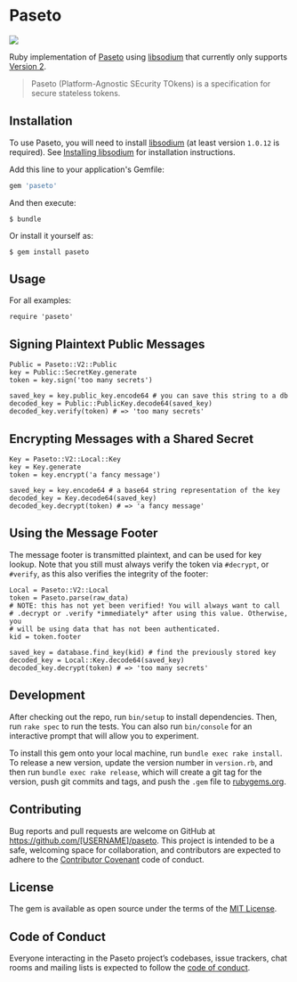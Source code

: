 # Paseto

![](https://travis-ci.org/mguymon/paseto.rb.svg?branch=master)

Ruby implementation of [Paseto](https://github.com/paragonie/paseto) using [libsodium](https://github.com/crypto-rb/rbnacl) that currently only supports [Version 2](https://github.com/paragonie/paseto/blob/master/docs/01-Protocol-Versions/Version2.md).

> Paseto (Platform-Agnostic SEcurity TOkens) is a specification for secure stateless tokens.

## Installation

To use Paseto, you will need to install [libsodium][] (at least version `1.0.12` is
required). See [Installing libsodium][] for installation instructions.

Add this line to your application's Gemfile:

```ruby
gem 'paseto'
```

And then execute:

    $ bundle

Or install it yourself as:

    $ gem install paseto

[libsodium]: https://github.com/jedisct1/libsodium
[Installing libsodium]: https://github.com/crypto-rb/rbnacl/wiki/Installing-libsodium

## Usage

For all examples:

    require 'paseto'

## Signing Plaintext Public Messages

    Public = Paseto::V2::Public
    key = Public::SecretKey.generate
    token = key.sign('too many secrets')

    saved_key = key.public_key.encode64 # you can save this string to a db
    decoded_key = Public::PublicKey.decode64(saved_key)
    decoded_key.verify(token) # => 'too many secrets'

## Encrypting Messages with a Shared Secret

    Key = Paseto::V2::Local::Key
    key = Key.generate
    token = key.encrypt('a fancy message')

    saved_key = key.encode64 # a base64 string representation of the key
    decoded_key = Key.decode64(saved_key)
    decoded_key.decrypt(token) # => 'a fancy message'

## Using the Message Footer

The message footer is transmitted plaintext, and can be used for key lookup.
Note that you still must always verify the token via `#decrypt`,  or `#verify`,
as this also verifies the integrity of the footer:

    Local = Paseto::V2::Local
    token = Paseto.parse(raw_data)
    # NOTE: this has not yet been verified! You will always want to call
    # .decrypt or .verify *immediately* after using this value. Otherwise, you
    # will be using data that has not been authenticated.
    kid = token.footer

    saved_key = database.find_key(kid) # find the previously stored key
    decoded_key = Local::Key.decode64(saved_key)
    decoded_key.decrypt(token) # => 'too many secrets'

## Development

After checking out the repo, run `bin/setup` to install dependencies. Then, run `rake spec` to run the tests. You can also run `bin/console` for an interactive prompt that will allow you to experiment.

To install this gem onto your local machine, run `bundle exec rake install`. To release a new version, update the version number in `version.rb`, and then run `bundle exec rake release`, which will create a git tag for the version, push git commits and tags, and push the `.gem` file to [rubygems.org](https://rubygems.org).

## Contributing

Bug reports and pull requests are welcome on GitHub at https://github.com/[USERNAME]/paseto. This project is intended to be a safe, welcoming space for collaboration, and contributors are expected to adhere to the [Contributor Covenant](http://contributor-covenant.org) code of conduct.

## License

The gem is available as open source under the terms of the [MIT License](https://opensource.org/licenses/MIT).

## Code of Conduct

Everyone interacting in the Paseto project’s codebases, issue trackers, chat rooms and mailing lists is expected to follow the [code of conduct](https://github.com/[USERNAME]/paseto/blob/master/CODE_OF_CONDUCT.md).
